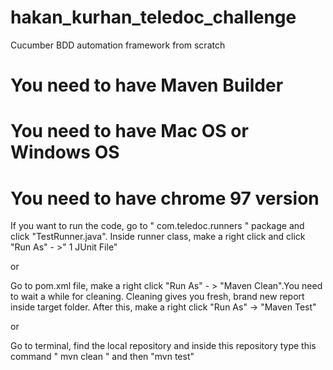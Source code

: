 # hakan_kurhan_teledoc_challenge
Cucumber BDD automation framework from scratch

# You need to have Maven Builder
# You need to have Mac OS or Windows OS
# You need to have chrome 97 version

If you want to run the code, go to " com.teledoc.runners " package and click "TestRunner.java". Inside runner class, make a right click and click "Run As" - >" 1 JUnit File"

or

Go to pom.xml file, make a right click "Run As" - > "Maven Clean".You need to wait a while for cleaning. Cleaning gives you fresh, brand new report inside target folder.
After this, make a right click "Run As" -> "Maven Test"

or

Go to terminal, find the local repository and inside this repository type this command " mvn clean " and then "mvn test"
